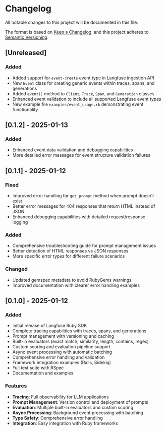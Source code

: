 # Changelog

All notable changes to this project will be documented in this file.

The format is based on [Keep a Changelog](https://keepachangelog.com/en/1.0.0/),
and this project adheres to [Semantic Versioning](https://semver.org/spec/v2.0.0.html).

## [Unreleased]

### Added
- Added support for `event-create` event type in Langfuse ingestion API
- New `Event` class for creating generic events within traces, spans, and generations
- Added `event()` method to `Client`, `Trace`, `Span`, and `Generation` classes
- Enhanced event validation to include all supported Langfuse event types
- New example file `examples/event_usage.rb` demonstrating event functionality

## [0.1.2] - 2025-01-13

### Added
- Enhanced event data validation and debugging capabilities
- More detailed error messages for event structure validation failures

## [0.1.1] - 2025-01-12

### Fixed
- Improved error handling for `get_prompt` method when prompt doesn't exist
- Better error messages for 404 responses that return HTML instead of JSON
- Enhanced debugging capabilities with detailed request/response logging

### Added
- Comprehensive troubleshooting guide for prompt management issues
- Better detection of HTML responses vs JSON responses
- More specific error types for different failure scenarios

### Changed
- Updated gemspec metadata to avoid RubyGems warnings
- Improved documentation with clearer error handling examples

## [0.1.0] - 2025-01-12

### Added
- Initial release of Langfuse Ruby SDK
- Complete tracing capabilities with traces, spans, and generations
- Prompt management with versioning and caching
- Built-in evaluators (exact match, similarity, length, contains, regex)
- Custom scoring and evaluation pipeline support
- Async event processing with automatic batching
- Comprehensive error handling and validation
- Framework integration examples (Rails, Sidekiq)
- Full test suite with RSpec
- Documentation and examples

### Features
- **Tracing**: Full observability for LLM applications
- **Prompt Management**: Version control and deployment of prompts
- **Evaluation**: Multiple built-in evaluators and custom scoring
- **Async Processing**: Background event processing with batching
- **Type Safety**: Comprehensive error handling
- **Integration**: Easy integration with Ruby frameworks 